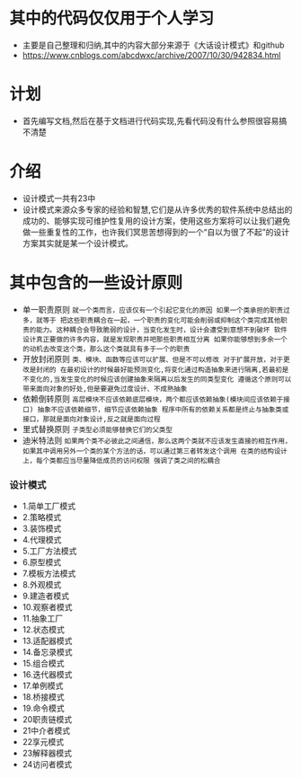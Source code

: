 # 其中的代码仅仅用于个人学习
- 主要是自己整理和归纳,其中的内容大部分来源于《大话设计模式》和github
- https://www.cnblogs.com/abcdwxc/archive/2007/10/30/942834.html
# 计划
- 首先编写文档,然后在基于文档进行代码实现,先看代码没有什么参照很容易搞不清楚
# 介绍
- 设计模式一共有23中
- 设计模式来源众多专家的经验和智慧,它们是从许多优秀的软件系统中总结出的成功的、能够实现可维护性复用的设计方案，使用这些方案将可以让我们避免做一些重复性的工作，也许我们冥思苦想得到的一个“自以为很了不起”的设计方案其实就是某一个设计模式。
# 其中包含的一些设计原则
- 单一职责原则
`
就一个类而言，应该仅有一个引起它变化的原因
如果一个类承担的职责过多，就等于 把这些职责耦合在一起，一个职责的变化可能会削弱或抑制这个类完成其他职责的能力。这种耦合会导致脆弱的设计，当变化发生时，设计会遭受到意想不到破坏
软件设计真正要做的许多内容，就是发现职责并吧那些职责相互分离
如果你能够想到多余一个的动机去改变这个类，那么这个类就具有多于一个的职责
`
- 开放封闭原则
`
类、模块、函数等应该可以扩展、但是不可以修改
对于扩展开放，对于更改是封闭的
在最初设计的时候最好能预测变化,将变化通过构造抽象来进行隔离,若最初是不变化的,当发生变化的时候应该创建抽象来隔离以后发生的同类型变化
遵循这个原则可以带来面向对象的好处,但是要避免过度设计、不成熟抽象
`
- 依赖倒转原则
`
高层模块不应该依赖底层模块，两个都应该依赖抽象(模块间应该依赖于接口)
抽象不应该依赖细节，细节应该依赖抽象
程序中所有的依赖关系都是终止与抽象类或接口，那就是面向对象设计,反之就是面向过程
`
- 里式替换原则
`
子类型必须能够替换它们的父类型
`
- 迪米特法则
`
如果两个类不必彼此之间通信，那么这两个类就不应该发生直接的相互作用，如果其中调用另外一个类的某个方法的话，可以通过第三者转发这个调用
在类的结构设计上，每个类都应当尽量降低成员的访问权限
强调了类之间的松耦合
`
### 设计模式
- 1.简单工厂模式
- 2.策略模式
- 3.装饰模式
- 4.代理模式
- 5.工厂方法模式
- 6.原型模式
- 7.模板方法模式
- 8.外观模式
- 9.建造者模式
- 10.观察者模式
- 11.抽象工厂
- 12.状态模式
- 13.适配器模式
- 14.备忘录模式
- 15.组合模式
- 16.迭代器模式
- 17.单例模式
- 18.桥接模式
- 19.命令模式
- 20职责链模式
- 21中介者模式
- 22享元模式
- 23解释器模式
- 24访问者模式

